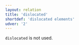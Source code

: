 ```yaml
---
layout: relation
title: 'dislocated'
shortdef: 'dislocated elements'
udver: '2'
---
```


`dislocated` is not used.
